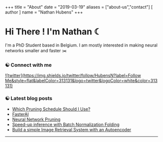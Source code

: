 +++
title = "About"
date = "2019-03-19"
aliases = ["about-us","contact"]
[ author ]
  name = "Nathan Hubens"
+++

# Hi There ! I'm Nathan ☾

I'm a PhD Student based in Belgium. I am mostly interested in making neural networks smaller and faster ✂️


### ☯︎ Connect with me

 [![twitter](https://img.shields.io/twitter/follow/HubensN?label=Follow Me&style=flat&labelColor=313131&logo=twitter&logoColor=white&color=313131)](https://twitter.com/HubensN)  


### ☯︎ Latest blog posts
- [Which Pruning Schedule Should I Use?](https://nathanhubens.github.io/posts/deep%20learning/2021/06/15/OneCycle.html)
- [FasterAI](https://nathanhubens.github.io/posts/deep%20learning/2020/08/17/FasterAI.html)
- [Neural Network Pruning](https://nathanhubens.github.io/posts/deep%20learning/2020/05/22/pruning.html)
- [Speed-up inference with Batch Normalization Folding](https://nathanhubens.github.io/posts/deep%20learning/2020/04/20/BN.html)
- [Build a simple Image Retrieval System with an Autoencoder](https://nathanhubens.github.io/posts/deep%20learning/2018/08/24/image-retrieval.html)

---



